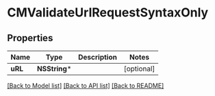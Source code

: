 # CMValidateUrlRequestSyntaxOnly

## Properties
Name | Type | Description | Notes
------------ | ------------- | ------------- | -------------
**uRL** | **NSString*** |  | [optional] 

[[Back to Model list]](../README.md#documentation-for-models) [[Back to API list]](../README.md#documentation-for-api-endpoints) [[Back to README]](../README.md)


